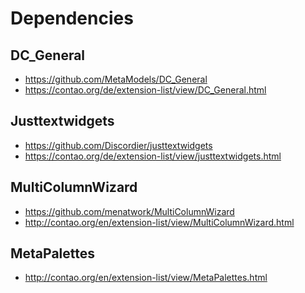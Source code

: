 Dependencies
============

DC_General
----------

* https://github.com/MetaModels/DC_General
* https://contao.org/de/extension-list/view/DC_General.html


Justtextwidgets
---------------

* https://github.com/Discordier/justtextwidgets
* https://contao.org/de/extension-list/view/justtextwidgets.html


MultiColumnWizard
-----------------

* https://github.com/menatwork/MultiColumnWizard
* http://contao.org/en/extension-list/view/MultiColumnWizard.html


MetaPalettes
------------

* http://contao.org/en/extension-list/view/MetaPalettes.html